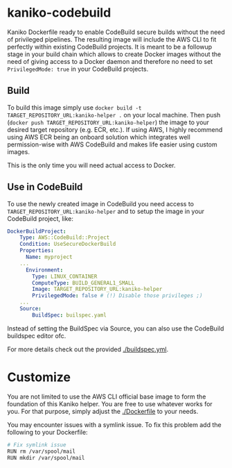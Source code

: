 # kaniko-codebuild
Kaniko Dockerfile ready to enable CodeBuild secure builds without the need of privileged pipelines.
The resulting image will include the AWS CLI to fit perfectly within existing CodeBuild projects.
It is meant to be a followup stage in your build chain which allows to create Docker images without the need of giving access 
to a Docker daemon and therefore no need to set `PrivilegedMode: true` in your CodeBuild projects.

## Build
To build this image simply use `docker build -t TARGET_REPOSITORY_URL:kaniko-helper .` on your local machine. 
Then push (`docker push TARGET_REPOSITORY_URL:kaniko-helper`) the image to your desired target repository (e.g. ECR, etc.). If using AWS, I highly recommend using AWS ECR
being an onboard solution which integrates well permission-wise with AWS CodeBuild and makes life easier using custom images.

This is the only time you will need actual access to Docker.

## Use in CodeBuild
To use the newly created image in CodeBuild you need access to `TARGET_REPOSITORY_URL:kaniko-helper` and to setup the 
image in your CodeBuild project, like: 
```yaml
DockerBuildProject:
    Type: AWS::CodeBuild::Project
    Condition: UseSecureDockerBuild
    Properties:
      Name: myproject
    ...
      Environment:
        Type: LINUX_CONTAINER
        ComputeType: BUILD_GENERAL1_SMALL
        Image: TARGET_REPOSITORY_URL:kaniko-helper
        PrivilegedMode: false # (!) Disable those privileges ;)
    ...
    Source:
        BuildSpec: builspec.yaml 
```

Instead of setting the BuildSpec via Source, you can also use the CodeBuild buildspec editor ofc.

For more details check out the provided [./buildspec.yml](./buildspec.yml). 

# Customize
You are not limited to use the AWS CLI official base image to form the foundation of this Kaniko helper. You are free to use whatever works for you.
For that purpose, simply adjust the [./Dockerfile](./Dockerfile) to your needs.

You may encounter issues with a symlink issue. To fix this problem add the following to your Dockerfile:

```bash
# Fix symlink issue
RUN rm /var/spool/mail
RUN mkdir /var/spool/mail
```
